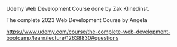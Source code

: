 Udemy Web Development Course done by Zak Klinedinst.

The complete 2023 Web Development Course by Angela

https://www.udemy.com/course/the-complete-web-development-bootcamp/learn/lecture/12638830#questions
